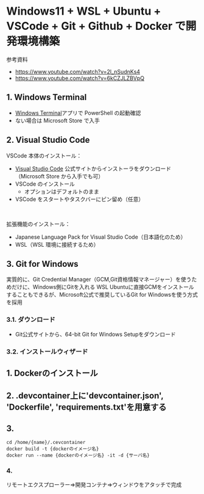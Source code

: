# Windows11 + WSL + Ubuntu + VSCode + Git + Github + Docker で開発環境構築
参考資料
* <https://www.youtube.com/watch?v=2l_nSudnKs4>
* <https://www.youtube.com/watch?v=6kCZJLZBVpQ>

## 1. Windows Terminal
* [Windows Terminal](https://apps.microsoft.com/detail/9n0dx20hk701?hl=ja-jp&gl=JP)アプリで PowerShell の起動確認
* ない場合は Microsoft Store で入手

## 2. Visual Studio Code
VSCode 本体のインストール：
* [Visual Studio Code](https://code.visualstudio.com/) 公式サイトからインストーラをダウンロード
  （Microsoft Store から入手でも可）
* VSCode のインストール
  * オプションはデフォルトのまま
* VSCode をスタートやタスクバーにピン留め（任意）
<br/>

拡張機能のインストール：
* Japanese Language Pack for Visual Studio Code（日本語化のため）
* WSL（WSL 環境に接続するため）

## 3. Git for Windows
実質的に、Git Credential Manager（GCM,Git資格情報マネージャー）を使うためだけに、Windows側にGitを入れる
WSL Ubuntuに直接GCMをインストールすることもできるが、Microsoft公式で推奨しているGit for Windowsを使う方式を採用
### 3.1. ダウンロード
* Git公式サイトから、64-bit Git for Windows Setupをダウンロード

### 3.2. インストールウィザード


## 1. Dockerのインストール
## 2. .devcontainer上に'devcontainer.json', 'Dockerfile', 'requirements.txt'を用意する
## 3. 
```
cd /home/{name}/.cevcontainer
docker build -t {dockerのイメージ名}
docker run --name {dockerのイメージ名} -it -d {サーバ名}
```
### 4.
リモートエクスプローラー⇒開発コンテナ⇒ウィンドウをアタッチで完成

